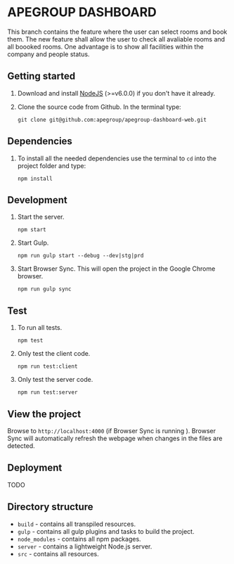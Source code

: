# APEGROUP DASHBOARD

This  branch contains the feature where the user can select rooms and book them.
The new feature shall allow the user to check all avaliable rooms and all boooked rooms.
One advantage is to show all facilities within the company and people status.

## Getting started
1. Download and install [NodeJS](https://nodejs.org) (>=v6.0.0) if you don't have it already.

2. Clone the source code from Github. In the terminal type:

    ```
    git clone git@github.com:apegroup/apegroup-dashboard-web.git
    ```

## Dependencies
1. To install all the needed dependencies use the terminal to `cd` into the project folder and type:

    ```
    npm install
    ```

## Development
1. Start the server.

    ```
    npm start
    ```

2. Start Gulp.

    ```
    npm run gulp start --debug --dev|stg|prd
    ```

3. Start Browser Sync. This will open the project in the Google Chrome browser.

    ```
    npm run gulp sync
    ```

## Test
1. To run all tests.

    ```
    npm test
    ```

2. Only test the client code.

    ```
    npm run test:client
    ```

3. Only test the server code.

    ```
    npm run test:server
    ```

## View the project
Browse to `http://localhost:4000` (if Browser Sync is running ).
Browser Sync will automatically refresh the webpage when changes in the files are detected.

## Deployment
TODO

## Directory structure
* `build` - contains all transpiled resources.
* `gulp` - contains all gulp plugins and tasks to build the project.
* `node_modules` - contains all npm packages.
* `server` - contains a lightweight Node.js server.
* `src` - contains all resources.

